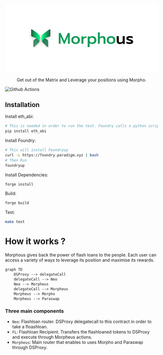 <p align="center"> <img src="assets/morphous_logo.svg"></p>
<p align="center"> Get out of the Matrix and Leverage your positions using Morpho.</p>

![Github Actions](https://github.com/Morphous-xyz/morphous/workflows/CI/badge.svg)

## Installation

Install eth_abi:

```bash
# This is needed in order to run the test. Foundry calls a python script for some test to retrieve Paraswap API calls.
pip install eth_abi
```
Install Foundry:
```bash
# This will install Foundryup
curl -L https://foundry.paradigm.xyz | bash
# Then Run
foundryup
```

Install Dependencies:
```bash
forge install
```

Build:
```bash
forge build
```

Test:
```bash
make test
```

# How it works ?

Morphous gives back the power of flash loans to the people. Each user can access a variety of ways to leverage its position and maximise its rewards.

```mermaid
graph TD
	DSProxy --> delegateCall
	delegateCall --> Neo
	Neo --> Morpheus
	delegateCall --> Morpheus
    Morpheus --> Morpho
    Morpheus --> Paraswap
```

### Three main components

* `Neo`: Flashloan router. DSProxy delegatecall to this contract in order to take a floashloan.
* `FL`:  Flashloan Recipient. Transfers the flashloaned tokens to DSProxy and execute through Morpheus actions.
* `Morpheus`: Main router that enables to uses Morpho and Paraswap through DSProxy.